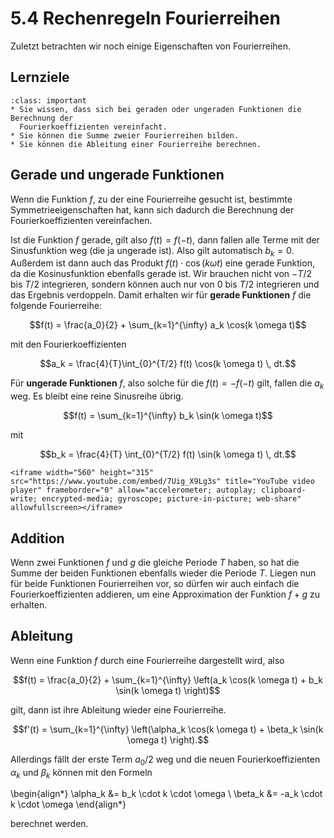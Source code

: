 # 5.4 Rechenregeln Fourierreihen

Zuletzt betrachten wir noch einige Eigenschaften von Fourierreihen.

## Lernziele

```{admonition} Lernziele
:class: important
* Sie wissen, dass sich bei geraden oder ungeraden Funktionen die Berechnung der
  Fourierkoeffizienten vereinfacht.
* Sie können die Summe zweier Fourierreihen bilden.
* Sie können die Ableitung einer Fourierreihe berechnen.
```

## Gerade und ungerade Funktionen

Wenn die Funktion $f$, zu der eine Fourierreihe gesucht ist, bestimmte
Symmetrieeigenschaften hat, kann sich dadurch die Berechnung der
Fourierkoeffizienten vereinfachen.

Ist die Funktion $f$ gerade, gilt also $f(t) = f(-t)$, dann fallen alle Terme
mit der Sinusfunktion weg (die ja ungerade ist). Also gilt automatisch $b_k =
0$. Außerdem ist dann auch das Produkt $f(t)\cdot \cos(k \omega t)$ eine gerade
Funktion, da die Kosinusfunktion ebenfalls gerade ist. Wir brauchen nicht von
$-T/2$ bis $T/2$ integrieren, sondern können auch nur von $0$ bis $T/2$
integrieren und das Ergebnis verdoppeln. Damit erhalten wir für **gerade
Funktionen** $f$ die folgende Fourierreihe:

$$f(t) = \frac{a_0}{2} + \sum_{k=1}^{\infty} a_k \cos(k \omega t)$$

mit den Fourierkoeffizienten 

$$a_k = \frac{4}{T}\int_{0}^{T/2} f(t) \cos(k \omega t) \, dt.$$

Für **ungerade Funktionen** $f$, also solche für die $f(t) = -f(-t)$ gilt,
fallen die $a_k$ weg. Es bleibt eine reine Sinusreihe übrig.

$$f(t) = \sum_{k=1}^{\infty} b_k \sin(k \omega t)$$

mit 

$$b_k = \frac{4}{T} \int_{0}^{T/2} f(t) \sin(k \omega t) \, dt.$$

```{dropdown} Vide "Fourierreihe: gerade/ungerade" von Daniel Jung
<iframe width="560" height="315" src="https://www.youtube.com/embed/7Uig_X9Lg3s" title="YouTube video player" frameborder="0" allow="accelerometer; autoplay; clipboard-write; encrypted-media; gyroscope; picture-in-picture; web-share" allowfullscreen></iframe>
```

## Addition

Wenn zwei Funktionen $f$ und $g$ die gleiche Periode $T$ haben, so hat die Summe
der beiden Funktionen ebenfalls wieder die Periode $T$. Liegen nun für beide
Funktionen Fourierreihen vor, so dürfen wir auch einfach die
Fourierkoeffizienten addieren, um eine Approximation der Funktion $f+g$ zu
erhalten. 

## Ableitung

Wenn eine Funktion $f$ durch eine Fourierreihe dargestellt wird, also

$$f(t) = \frac{a_0}{2} + \sum_{k=1}^{\infty} \left(a_k \cos(k \omega t) + b_k
\sin(k \omega t) \right)$$

gilt, dann ist ihre Ableitung wieder eine Fourierreihe.

$$f'(t) = \sum_{k=1}^{\infty} \left(\alpha_k \cos(k \omega t) + \beta_k
\sin(k \omega t) \right).$$

Allerdings fällt der erste Term $a_0/2$ weg und die neuen Fourierkoeffizienten
$\alpha_k$ und $\beta_k$ können mit den Formeln

\begin{align*}
\alpha_k &= b_k \cdot k \cdot \omega \\
\beta_k  &= -a_k \cdot k \cdot \omega
\end{align*}

berechnet werden.